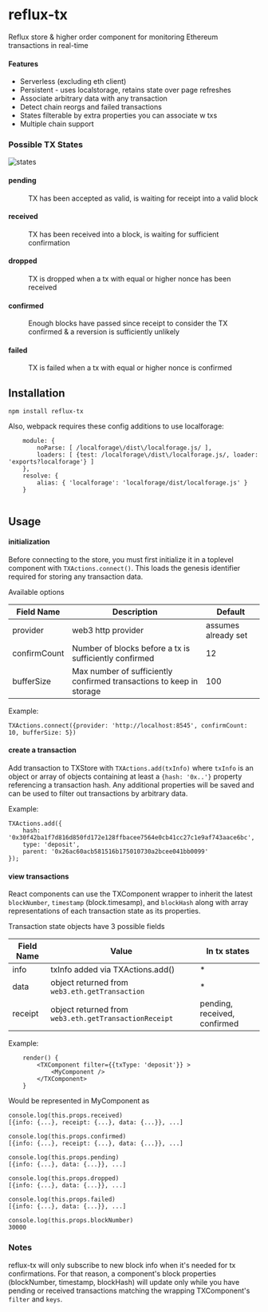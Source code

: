 reflux-tx
============

Reflux store & higher order component for monitoring Ethereum transactions in real-time

#### Features

* Serverless (excluding eth client)
* Persistent - uses localstorage, retains state over page refreshes
* Associate arbitrary data with any transaction
* Detect chain reorgs and failed transactions
* States filterable by extra properties you can associate w txs
* Multiple chain support


### Possible TX States


  ![states](https://raw.githubusercontent.com/ConsenSys/reflux-tx/enhance/docs/tx_states.png)

<dl>
  <dt><h4>pending</h4></dt>
  <dd>TX has been accepted as valid, is waiting for receipt into a valid block</dd>
  <dt><h4>received</h4></dt>
  <dd>TX has been received into a block, is waiting for sufficient confirmation</dd>
  <dt><h4>dropped</h4></dt>
  <dd>TX is dropped when a tx with equal or higher nonce has been received</dd>
  <dt><h4>confirmed</h4></dt>
  <dd>Enough blocks have passed since receipt to consider the TX confirmed & a reversion is sufficiently unlikely </dd>
  <dt><h4>failed</h4></dt>
  <dd>TX is failed when a tx with equal or higher nonce is confirmed</dd>
</dl>


## Installation

`npm install reflux-tx`

Also, webpack requires these config additions to use localforage:

```
	module: {
		noParse: [ /localforage\/dist\/localforage.js/ ],
		loaders: [ {test: /localforage\/dist\/localforage.js/, loader: 'exports?localforage'} ]
	},
	resolve: {
		alias: { 'localforage': 'localforage/dist/localforage.js' }
	}
	
```

Usage
--------------

#### initialization
Before connecting to the store, you must first initialize it in a toplevel component with `TXActions.connect()`. This loads the genesis identifier required for storing any transaction data.

Available options

Field Name  | Description | Default
------------- | ------------- | ------------
provider  | web3 http provider | assumes already set
confirmCount  | Number of blocks before a tx is sufficiently confirmed | 12
bufferSize  | Max number of sufficiently confirmed transactions to keep in storage | 100

Example:

`TXActions.connect({provider: 'http://localhost:8545', confirmCount: 10, bufferSize: 5})`

#### create a transaction
Add transaction to TXStore with `TXActions.add(txInfo)` where `txInfo` is an object or array of objects containing at least a `{hash: '0x..'}` property referencing a transaction hash. Any additional properties will be saved and can be used to filter out transactions by arbitrary data.

Example:

```
TXActions.add({
	hash: '0x30f42ba1f7d816d850fd172e128ffbacee7564e0cb41cc27c1e9af743aace6bc',
	type: 'deposit',
	parent: '0x26ac60acb581516b175010730a2bcee041bb0099'
});
```

#### view transactions
React components can use the TXComponent wrapper to inherit the latest `blockNumber`, `timestamp` (block.timesamp), and `blockHash` along with array representations of each transaction state as its properties.

Transaction state objects have 3 possible fields

Field Name  | Value | In tx states
------------- | ------------- | ------------
info  | txInfo added via TXActions.add() | *
data  | object returned from `web3.eth.getTransaction` | *
receipt | object returned from `web3.eth.getTransactionReceipt` | pending, received, confirmed



Example:

```
	render() {
		<TXComponent filter={{txType: 'deposit'}} >
			<MyComponent />
		</TXComponent>
	}
```
Would be represented in MyComponent as 

```
console.log(this.props.received)
[{info: {...}, receipt: {...}, data: {...}}, ...]

console.log(this.props.confirmed)
[{info: {...}, receipt: {...}, data: {...}}, ...]

console.log(this.props.pending)
[{info: {...}, data: {...}}, ...]

console.log(this.props.dropped)
[{info: {...}, data: {...}}, ...]

console.log(this.props.failed)
[{info: {...}, data: {...}}, ...]

console.log(this.props.blockNumber)
30000
```

### Notes

reflux-tx will only subscribe to new block info when it's needed for tx confirmations. For that reason, a component's block properties (blockNumber, timestamp, blockHash) will update only while you have pending or received transactions matching the wrapping TXComponent's `filter` and `keys`.
